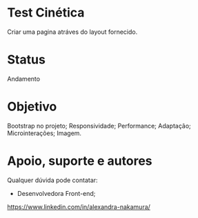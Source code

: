 # Test Cinética
Criar uma pagina atráves do layout fornecido.

# Status
Andamento

# Objetivo
Bootstrap no projeto;
Responsividade;
Performance;
Adaptação;
Microinterações;
Imagem.

# Apoio, suporte e autores
Qualquer dúvida pode contatar:

- Desenvolvedora Front-end;

https://www.linkedin.com/in/alexandra-nakamura/
